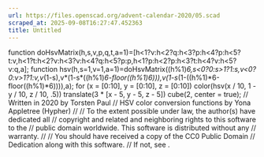 ```yaml
---
url: https://files.openscad.org/advent-calendar-2020/05.scad
scraped_at: 2025-09-08T16:27:47.452363
title: Untitled
---
```


function
doHsvMatrix(h,s,v,p,q,t,a=1)=[h<1?v:h<2?q:h<3?p:h<4?p:h<5?t:v,h<1?t:h<2?v:h<3?v:h<4?q:h<5?p:p,h<1?p:h<2?p:h<3?t:h<4?v:h<5?v:q,a];
function
hsv(h,s=1,v=1,a=1)=doHsvMatrix((h%1)*6,s<0?0:s>1?1:s,v<0?0:v>1?1:v,v*(1-s),v*(1-s*((h%1)*6-floor((h%1)*6))),v*(1-s*(1-((h%1)*6-floor((h%1)*6)))),a);
for (x = [0:10], y = [0:10], z = [0:10]) color(hsv(x / 10, 1 - y / 10, z / 10,
.5)) translate(3 * [x - 5, y - 5, z - 5]) cube(2, center = true); // Written
in 2020 by Torsten Paul  // HSV color conversion functions by Yona Appletree
(Hypher) // // To the extent possible under law, the author(s) have dedicated
all // copyright and related and neighboring rights to this software to the //
public domain worldwide. This software is distributed without any // warranty.
// // You should have received a copy of the CC0 Public Domain // Dedication
along with this software. // If not, see .

